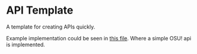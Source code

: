 # API Template
A template for creating APIs quickly.

Example implementation could be seen in [this file](./simple_implementation.py). Where a simple OSU! api is implemented.
